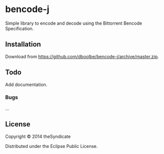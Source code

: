 bencode-j
=========

Simple library to encode and decode using the Bittorrent Bencode Specification.

## Installation

Download from https://github.com/dboolbe/bencode-j/archive/master.zip.

## Todo

Add documentation.

### Bugs

...

## License

Copyright © 2014 theSyndicate

Distributed under the Eclipse Public License.

